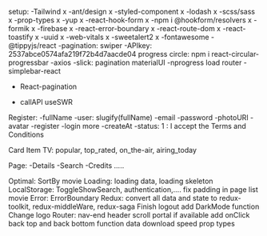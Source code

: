 setup:
-Tailwind x
-ant/design x
-styled-component x
-lodash x
-scss/sass x
-prop-types x
-yup x
-react-hook-form x
-npm i @hookform/resolvers x
-formik x
-firebase x
-react-error-boundary x
-react-route-dom x
-react-toastify x
-uuid x
-web-vitals x
-sweetalert2 x
-fontawesome
-@tippyjs/react
-pagination: swiper
-APIkey: 2537abce0574afa219f72b4d7aacde04
progress circle: npm i react-circular-progressbar
-axios
-slick: pagination
materialUI
-nprogress load router
-simplebar-react

- React-pagination

- callAPI useSWR

Register:
-fullName
-user: slugify(fullName)
-email
-password
-photoURl
-avatar
-register
-login more
-createAt
-status: 1 : I accept the Terms and Conditions

Card Item
TV: popular, top_rated, on_the-air, airing_today

Page:
-Details
-Search
-Credits
.....

Optimal:
SortBy movie
Loading: loading data, loading skeleton
LocalStorage: ToggleShowSearch, authentication,....
fix padding in page list movie
Error: ErrorBoundary
Redux: convert all data and state to redux-toolkit, redux-middleWare, redux-saga
Finish logout
add DarkMode function
Change logo
Router: nav-end
header scroll
portal if available
add onClick back top and back bottom function
data download speed
prop types
